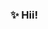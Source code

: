 ###  ✨ Hii!

<!--

 - 🙋🏻‍♀️ It's Ezgi 
- 💜 I'm a 2nd year Computer Engineering Student.
- 💜 
- 💜
- 💜
- 💜
 
 💅🏻 I’m currently working on Java 
 🍓 I’m currently learning Android Mobile Application Development

 📩 karahanezgi64@gmail.com
 💎 [![LinkedIn] (https://www.linkedin.com/in/ezgikrhnn/)]

 
--!>
